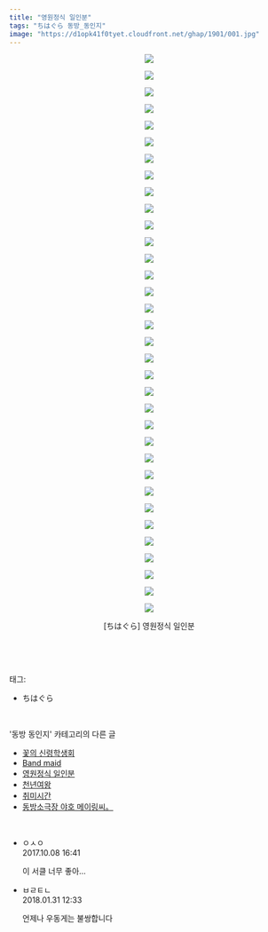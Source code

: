 ```yaml
---
title: "영원정식 일인분"
tags: "ちはぐら 동방_동인지"
image: "https://d1opk41f0tyet.cloudfront.net/ghap/1901/001.jpg"
---
```

<div class="article">
<p style="text-align: center; clear: none; float: none;"><img src="{{ site.imgserver10 }}/ghap/1901/001.jpg"/></p>
<p style="text-align: center; clear: none; float: none;"><img src="{{ site.imgserver10 }}/ghap/1901/002.jpg"/></p>
<p style="text-align: center; clear: none; float: none;"><img src="{{ site.imgserver10 }}/ghap/1901/003.jpg"/></p>
<p style="text-align: center; clear: none; float: none;"><img src="{{ site.imgserver10 }}/ghap/1901/004.jpg"/></p>
<p style="text-align: center; clear: none; float: none;"><img src="{{ site.imgserver10 }}/ghap/1901/005.jpg"/></p>
<p style="text-align: center; clear: none; float: none;"><img src="{{ site.imgserver10 }}/ghap/1901/006.jpg"/></p>
<p style="text-align: center; clear: none; float: none;"><img src="{{ site.imgserver10 }}/ghap/1901/007.jpg"/></p>
<p style="text-align: center; clear: none; float: none;"><img src="{{ site.imgserver10 }}/ghap/1901/008.jpg"/></p>
<p style="text-align: center; clear: none; float: none;"><img src="{{ site.imgserver10 }}/ghap/1901/009.jpg"/></p>
<p style="text-align: center; clear: none; float: none;"><img src="{{ site.imgserver10 }}/ghap/1901/010.jpg"/></p>
<p style="text-align: center; clear: none; float: none;"><img src="{{ site.imgserver10 }}/ghap/1901/011.jpg"/></p>
<p style="text-align: center; clear: none; float: none;"><img src="{{ site.imgserver10 }}/ghap/1901/012.jpg"/></p>
<p style="text-align: center; clear: none; float: none;"><img src="{{ site.imgserver10 }}/ghap/1901/013.jpg"/></p>
<p style="text-align: center; clear: none; float: none;"><img src="{{ site.imgserver10 }}/ghap/1901/014.jpg"/></p>
<p style="text-align: center; clear: none; float: none;"><img src="{{ site.imgserver10 }}/ghap/1901/015.jpg"/></p>
<p style="text-align: center; clear: none; float: none;"><img src="{{ site.imgserver10 }}/ghap/1901/016.jpg"/></p>
<p style="text-align: center; clear: none; float: none;"><img src="{{ site.imgserver10 }}/ghap/1901/017.jpg"/></p>
<p style="text-align: center; clear: none; float: none;"><img src="{{ site.imgserver10 }}/ghap/1901/018.jpg"/></p>
<p style="text-align: center; clear: none; float: none;"><img src="{{ site.imgserver10 }}/ghap/1901/019.jpg"/></p>
<p style="text-align: center; clear: none; float: none;"><img src="{{ site.imgserver10 }}/ghap/1901/020.jpg"/></p>
<p style="text-align: center; clear: none; float: none;"><img src="{{ site.imgserver10 }}/ghap/1901/021.jpg"/></p>
<p style="text-align: center; clear: none; float: none;"><img src="{{ site.imgserver10 }}/ghap/1901/022.jpg"/></p>
<p style="text-align: center; clear: none; float: none;"><img src="{{ site.imgserver10 }}/ghap/1901/023.jpg"/></p>
<p style="text-align: center; clear: none; float: none;"><img src="{{ site.imgserver10 }}/ghap/1901/024.jpg"/></p>
<p style="text-align: center; clear: none; float: none;"><img src="{{ site.imgserver10 }}/ghap/1901/025.jpg"/></p>
<p style="text-align: center; clear: none; float: none;"><img src="{{ site.imgserver10 }}/ghap/1901/026.jpg"/></p>
<p style="text-align: center; clear: none; float: none;"><img src="{{ site.imgserver10 }}/ghap/1901/027.jpg"/></p>
<p style="text-align: center; clear: none; float: none;"><img src="{{ site.imgserver10 }}/ghap/1901/028.jpg"/></p>
<p style="text-align: center; clear: none; float: none;"><img src="{{ site.imgserver10 }}/ghap/1901/029.jpg"/></p>
<p style="text-align: center; clear: none; float: none;"><img src="{{ site.imgserver10 }}/ghap/1901/030.jpg"/></p>
<p style="text-align: center; clear: none; float: none;"><img src="{{ site.imgserver10 }}/ghap/1901/031.jpg"/></p>
<p style="text-align: center; clear: none; float: none;"><img src="{{ site.imgserver10 }}/ghap/1901/032.jpg"/></p>
<p style="text-align: center; clear: none; float: none;"><img src="{{ site.imgserver10 }}/ghap/1901/033.jpg"/></p>
<p style="text-align: center; clear: none; float: none;"><img src="{{ site.imgserver10 }}/ghap/1901/034.jpg"/></p>
<p style="text-align: center; clear: none; float: none;">[ちはぐら] 영원정식 일인분</p>
<p><br/></p>
</div><br/>
<div class="tagTrail">
<p>태그: </p>
<ul>
<li>ちはぐら</li>
</ul>
</div><br/>
<div class="another">
<p>'동방 동인지' 카테고리의 다른 글</p>
<ul>
<li><a href="/ghap_1903">꽃의 신령학생회</a></li>
<li><a href="/ghap_1902">Band maid</a></li>
<li><a href="/ghap_1901">영원정식 일인분</a></li>
<li><a href="/ghap_1900">천년여왕</a></li>
<li><a href="/ghap_1899">취미시간</a></li>
<li><a href="/ghap_1898">동방소극장 야호 메이링씨。</a></li>
</ul>
</div><br/>
<div class="cb_module cb_fluid">
<div class="cb_wrt cb_profile">
<div class="comment">
<ul>
<li class="cb_thumb_off" id="comment15100530">
<div class="cb_comment_area">
<div class="cb_info_area">
<div class="cb_section">
<span class="cb_nick_name">ㅇㅅㅇ</span>
</div>
<div class="cb_section">
<span class="cb_date">2017.10.08 16:41 </span>
</div>
</div>
<div class="cb_dsc_comment">
<p class="cb_dsc">
											이 서클 너무 좋아...
										</p>
</div>
</div></li>
<li class="cb_thumb_off" id="comment15187763">
<div class="cb_comment_area">
<div class="cb_info_area">
<div class="cb_section">
<span class="cb_nick_name">ㅂㄹㅌㄴ</span>
</div>
<div class="cb_section">
<span class="cb_date">2018.01.31 12:33 </span>
</div>
</div>
<div class="cb_dsc_comment">
<p class="cb_dsc">
											언제나 우동게는 불쌍합니다
										</p>
</div>
</div></li>
</ul>
</div>
</div><!-- commentList close -->
</div><br/>
